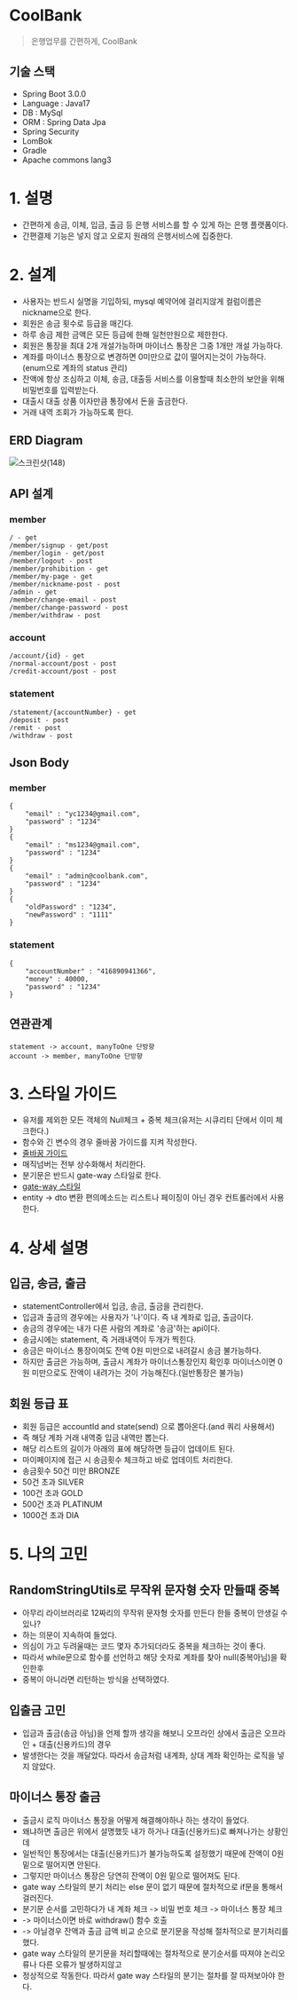 # CoolBank
> 은행업무를 간편하게, CoolBank

## 기술 스택
* Spring Boot 3.0.0
* Language : Java17
* DB : MySql
* ORM : Spring Data Jpa
* Spring Security
* LomBok
* Gradle
* Apache commons lang3

# 1. 설명
* 간편하게 송금, 이체, 입금, 출금 등 은행 서비스를 할 수 있게 하는 은행 플랫폼이다.
* 간편결제 기능은 넣지 않고 오로지 원래의 은행서비스에 집중한다.

# 2. 설계
* 사용자는 반드시 실명을 기입하되, mysql 예약어에 걸리지않게 컬럼이름은 nickname으로 한다.
* 회원은 송금 횟수로 등급을 매긴다.
* 하루 송금 제한 금액은 모든 등급에 한해 일천만원으로 제한한다.
* 회원은 통장을 최대 2개 개설가능하며 마이너스 통장은 그중 1개만 개설 가능하다.
* 계좌를 마이너스 통장으로 변경하면 0미만으로 값이 떨어지는것이 가능하다.(enum으로 계좌의 status 관리)
* 잔액에 항상 조심하고 이체, 송금, 대출등 서비스를 이용할때 최소한의 보안을 위해 비밀번호를 입력받는다.
* 대출시 대출 상품 이자만큼 통장에서 돈을 출금한다.
* 거래 내역 조회가 가능하도록 한다.

## ERD Diagram
![스크린샷(148)](https://user-images.githubusercontent.com/88976237/204199056-5f55c258-411d-4662-8ee7-5969739d2dd0.png)

## API 설계
### member
```
/ - get
/member/signup - get/post
/member/login - get/post
/member/logout - post
/member/prohibition - get
/member/my-page - get
/member/nickname-post - post
/admin - get
/member/change-email - post
/member/change-password - post
/member/withdraw - post
```
### account
```
/account/{id} - get
/normal-account/post - post
/credit-account/post - post
```
### statement
```
/statement/{accountNumber} - get
/deposit - post
/remit - post
/withdraw - post
```

## Json Body
### member
```
{
    "email" : "yc1234@gmail.com",
    "password" : "1234"
}
{
    "email" : "ms1234@gmail.com",
    "password" : "1234"
}
{
    "email" : "admin@coolbank.com",
    "password" : "1234"
}
{
    "oldPassword" : "1234",
    "newPassword" : "1111"
}
```
### statement
```
{
    "accountNumber" : "416890941366",
    "money" : 40000,
    "password" : "1234"
}
```

## 연관관계
```
statement -> account, manyToOne 단방향
account -> member, manyToOne 단방향
```

# 3. 스타일 가이드
* 유저를 제외한 모든 객체의 Null체크 + 중복 체크(유저는 시큐리티 단에서 이미 체크한다.)
* 함수와 긴 변수의 경우 줄바꿈 가이드를 지켜 작성한다.
* [줄바꿈 가이드](https://github.com/liveforone/study/blob/main/GoodCode/%EC%A4%84%EB%B0%94%EA%BF%88%EC%9C%BC%EB%A1%9C%20%EA%B0%80%EB%8F%85%EC%84%B1%20%ED%96%A5%EC%83%81.md)
* 매직넘버는 전부 상수화해서 처리한다.
* 분기문은 반드시 gate-way 스타일로 한다.
* [gate-way 스타일](https://github.com/liveforone/study/blob/main/GoodCode/%EB%8D%94%20%EC%A2%8B%EC%9D%80%20%EB%B6%84%EA%B8%B0%EB%AC%B8.md)
* entity -> dto 변환 편의메소드는 리스트나 페이징이 아닌 경우 컨트롤러에서 사용한다.

# 4. 상세 설명
## 입금, 송금, 출금
* statementController에서 입금, 송금, 출금을 관리한다.
* 입금과 출금의 경우에는 사용자가 '나'이다. 즉 내 계좌로 입금, 출금이다.
* 송금의 경우에는 내가 다른 사람의 계좌로 '송금'하는 api이다.
* 송금시에는 statement, 즉 거래내역이 두개가 찍힌다.
* 송금은 마이너스 통장이여도 잔액 0원 미만으로 내려갈시 송금 불가능하다.
* 하지만 출금은 가능하며, 출금시 계좌가 마이너스통장인지 확인후 마이너스이면 0원 미만으로도 잔액이 내려가는 것이 가능해진다.(일반통장은 불가능)
## 회원 등급 표
* 회원 등급은 accountId and state(send) 으로 뽑아온다.(and 쿼리 사용해서)
* 즉 해당 계좌 거래 내역중 입금 내역만 뽑는다.
* 해당 리스트의 길이가 아래의 표에 해당하면 등급이 업데이트 된다.
* 마이페이지에 접근 시 송금횟수 체크하고 바로 업데이트 처리한다.
* 송금횟수 50건 미만 BRONZE
* 50건 초과 SILVER
* 100건 초과 GOLD
* 500건 초과 PLATINUM
* 1000건 초과 DIA

# 5. 나의 고민
## RandomStringUtils로 무작위 문자형 숫자 만들때 중복
* 아무리 라이브러리로 12짜리의 무작위 문자형 숫자를 만든다 한들 중복이 안생길 수있나?
* 하는 의문이 지속하여 들었다.
* 의심이 가고 두려울때는 코드 몇자 추가되더라도 중복을 체크하는 것이 좋다.
* 따라서 while문으로 함수를 선언하고 해당 숫자로 계좌를 찾아 null(중복아님)을 확인한후
* 중복이 아니라면 리턴하는 방식을 선택하였다.
## 입출금 고민
* 입금과 출금(송금 아님)을 언제 할까 생각을 해보니 오프라인 상에서 출금은 오프라인 + 대출(신용카드)의 경우
* 발생한다는 것을 깨달았다. 따라서 송금처럼 내계좌, 상대 계좌 확인하는 로직을 넣지 않았다.
## 마이너스 통장 출금
* 출금시 로직 마이너스 통장을 어떻게 해결해야하나 하는 생각이 들었다.
* 왜냐하면 출금은 위에서 설명했듯 내가 하거나 대출(신용카드)로 빠져나가는 상황인데
* 일반적인 통장에서는 대출(신용카드)가 불가능하도록 설정했기 때문에 잔액이 0원 밑으로 떨어지면 안된다.
* 그렇지만 마이너스 통장은 당연히 잔액이 0원 밑으로 떨어져도 된다.
* gate way 스타일의 분기 처리는 else 문이 없기 때문에 절차적으로 if문을 통해서 걸러진다.
* 분기문 순서를 고민하다가 내 계좌 체크 -> 비밀 번호 체크 -> 마이너스 통장 체크
* -> 마이너스이면 바로 withdraw() 함수 호출
* -> 아닐경우 잔액과 출금 금액 비교 순으로 분기문을 작성해 절차적으로 분기처리를 했다.
* gate way 스타일의 분기문을 처리할때에는 절차적으로 분기순서를 따져야 논리오류나 다른 오류가 발생하지않고
* 정상적으로 작동한다. 따라서 gate way 스타일의 분기는 절차를 잘 따져보아야 한다.